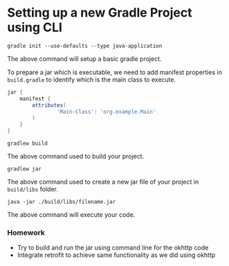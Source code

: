 # Setting up a new Gradle Project using CLI

```
gradle init --use-defaults --type java-application
```
The above command will setup a basic gradle project.

To prepare a jar which is executable, we need to add manifest properties in `build.gradle` to identify which is the main class to execute.

```groovy
jar {
    manifest {
        attributes(
                'Main-Class': 'org.example.Main'
        )
    }
} 
```

```
gradlew build
```
The above command used to build your project.

```
gradlew jar
```
The above command used to create a new jar file of your project in `build/libs` folder.

```
java -jar ./build/libs/filename.jar
```
The above command will execute your code.

### Homework
- Try to build and run the jar using command line for the okhttp code 
- Integrate retrofit to achieve same functionality as we did using okhttp
